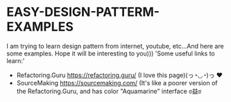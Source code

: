 # EASY-DESIGN-PATTERM-EXAMPLES
I am trying to learn design pattern from internet, youtube, etc...And here are some examples.
Hope it will be interesting to you)))
'Some useful links to learn:'

+ Refactoring.Guru https://refactoring.guru/ (I love this page)(っ◔◡◔)っ ❤
+ SourceMaking https://sourcemaking.com/ (It's like a poorer version of the Refactoring.Guru, and has color "Aquamarine" interface ಠ益ಠ

